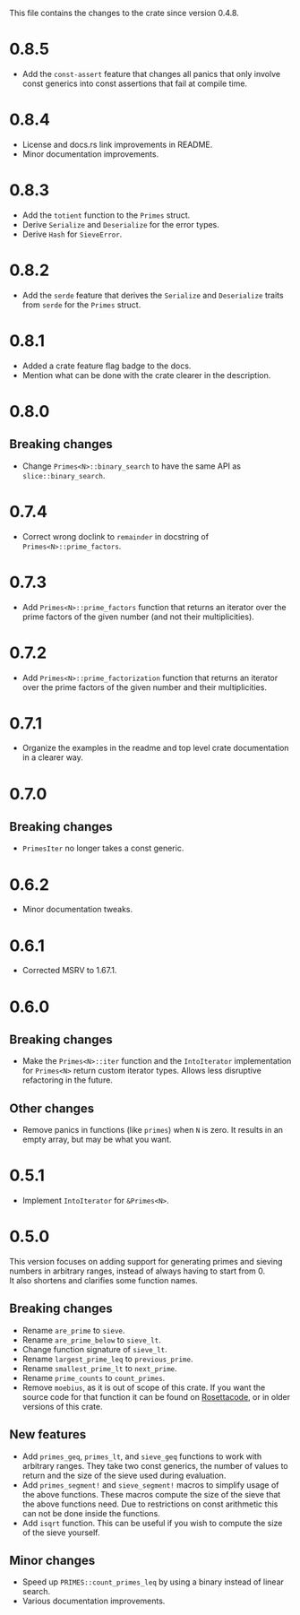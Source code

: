 This file contains the changes to the crate since version 0.4.8.

# 0.8.5

 - Add the `const-assert` feature that changes all panics that only involve const generics into const assertions that fail at compile time.  

# 0.8.4

 - License and docs.rs link improvements in README. 
 - Minor documentation improvements. 

# 0.8.3

 - Add the `totient` function to the `Primes` struct.
 - Derive `Serialize` and `Deserialize` for the error types.
 - Derive `Hash` for `SieveError`.

# 0.8.2

 - Add the `serde` feature that derives the `Serialize` and `Deserialize` traits from `serde` for the `Primes` struct.

# 0.8.1

 - Added a crate feature flag badge to the docs.
 - Mention what can be done with the crate clearer in the description.

# 0.8.0

## Breaking changes

 - Change `Primes<N>::binary_search` to have the same API as `slice::binary_search`.

# 0.7.4

 - Correct wrong doclink to `remainder` in docstring of `Primes<N>::prime_factors`.

# 0.7.3

 - Add `Primes<N>::prime_factors` function that returns an iterator over the prime factors of the given number (and not their multiplicities).

# 0.7.2

 - Add `Primes<N>::prime_factorization` function that returns an iterator over the prime factors of the given number and their multiplicities.

# 0.7.1

 - Organize the examples in the readme and top level crate documentation in a clearer way.

# 0.7.0

## Breaking changes

 - `PrimesIter` no longer takes a const generic.

# 0.6.2

 - Minor documentation tweaks.

# 0.6.1

 - Corrected MSRV to 1.67.1.

# 0.6.0

## Breaking changes

 - Make the `Primes<N>::iter` function and the `IntoIterator` implementation for `Primes<N>` return custom iterator types. Allows less disruptive refactoring in the future.

## Other changes

 - Remove panics in functions (like `primes`) when `N` is zero. It results in an empty array, but may be what you want.

# 0.5.1

 - Implement `IntoIterator` for `&Primes<N>`.

# 0.5.0

This version focuses on adding support for generating primes and sieving numbers in arbitrary ranges, instead of always having to start from 0.  
It also shortens and clarifies some function names.

## Breaking changes

 - Rename `are_prime` to `sieve`.  
 - Rename `are_prime_below` to `sieve_lt`.  
 - Change function signature of `sieve_lt`.  
 - Rename `largest_prime_leq` to `previous_prime`.  
 - Rename `smallest_prime_lt` to `next_prime`.  
 - Rename `prime_counts` to `count_primes`.  
 - Remove `moebius`, as it is out of scope of this crate. If you want the source code for that function it can be found on [Rosettacode](https://rosettacode.org/wiki/M%C3%B6bius_function#Rust), or in older versions of this crate.

## New features

 - Add `primes_geq`, `primes_lt`, and `sieve_geq` functions to work with arbitrary ranges. They take two const generics, the number of values to return and the size of the sieve used during evaluation.  
 - Add `primes_segment!` and `sieve_segment!` macros to simplify usage of the above functions. These macros compute the size of the sieve that the above functions need. Due to restrictions on const arithmetic this can not be done inside the functions.  
 - Add `isqrt` function. This can be useful if you wish to compute the size of the sieve yourself.  

## Minor changes

 - Speed up `PRIMES::count_primes_leq` by using a binary instead of linear search.  
 - Various documentation improvements.

